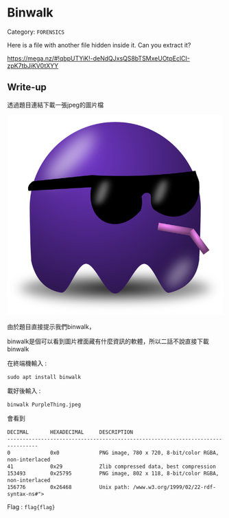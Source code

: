 # Binwalk
Category: `FORENSICS`

Here is a file with another file hidden inside it. Can you extract it? 

https://mega.nz/#!qbpUTYiK!-deNdQJxsQS8bTSMxeUOtpEclCI-zpK7tbJiKV0tXYY

## Write-up
透過題目連結下載一張jpeg的圖片檔

![Figure](https://github.com/Offliners/CTFlearn-writeup/blob/master/FORENSICS/Binwalk/PurpleThing.jpeg)

由於題目直接提示我們binwalk，

binwalk是個可以看到圖片裡面藏有什麼資訊的軟體，所以二話不說直接下載binwalk

在終端機輸入 : 
```
sudo apt install binwalk
```

載好後輸入 : 
```
binwalk PurpleThing.jpeg
```

會看到
```
DECIMAL       HEXADECIMAL     DESCRIPTION
--------------------------------------------------------------------------------
0             0x0             PNG image, 780 x 720, 8-bit/color RGBA, non-interlaced
41            0x29            Zlib compressed data, best compression
153493        0x25795         PNG image, 802 x 118, 8-bit/color RGBA, non-interlaced
156776        0x26468         Unix path: /www.w3.org/1999/02/22-rdf-syntax-ns#">
```



Flag : `flag{flag}`

